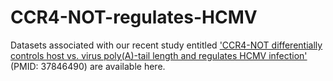 # CCR4-NOT-regulates-HCMV
Datasets associated with our recent study entitled ['CCR4-NOT differentially controls host vs. virus poly(A)-tail length and regulates HCMV infection'](https://www.embopress.org/doi/full/10.15252/embr.202256327) (PMID: 37846490) are available here.


